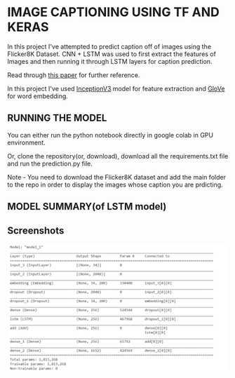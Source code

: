 # 
# IMAGE CAPTIONING USING TF AND KERAS

In this project I've attempted to predict caption off of images using the Flicker8K Dataset.
CNN + LSTM was used to first extract the features of Images and then running it through LSTM layers for caption prediction.

Read through [this paper](https://cs.stanford.edu/people/karpathy/main.pdf)
for further reference.

In this project I've used [InceptionV3](https://arxiv.org/abs/1512.00567) model for feature extraction and [GloVe](https://nlp.stanford.edu/projects/glove/) for word embedding.

## RUNNING THE MODEL 
You can either run the python notebook directly in google colab in GPU environment.

Or, clone the repository(or, download), download all the requirements.txt file and run the prediction.py file.

Note - You need to download the Flicker8K dataset and add the main folder to the repo in order to display the images whose caption you are prdicting.

## MODEL SUMMARY(of LSTM model)

## Screenshots

![App Screenshot](images/Screenshot%202021-09-11%20154750.png)

  
